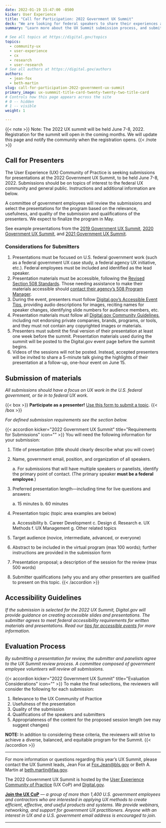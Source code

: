 ```yaml
---
date: 2022-01-19 15:47:00 -0500
kicker: User Experience
title: "Call for Participation: 2022 Government UX Summit"
deck: "We are looking for federal speakers to share their experiences as UX practitioners in government."
summary: "Learn more about the UX Summit submission process, and submit your presentations for consideration!"

# See all topics at https://digital.gov/topics
topics:
  - community-ux
  - user-experience
  - cx
  - research
  - user-research
# See all authors at https://digital.gov/authors
authors:
  - jean-fox
  - beth-martin
slug: call-for-participation-2022-government-ux-summit
primary_image: ux-summmit-title-card-twenty-twenty-two-title-card
# Controls how this page appears across the site
# 0 -- hidden
# 1 -- visible
weight: 1

---
```


{{< note >}}
Note: The 2022 UX summit will be held June 7-8, 2022. Registration for the summit will open in the coming months. We will update this page and notify the community when the registration opens.
{{< /note >}}

## Call for Presenters

The User Experience (UX) Community of Practice is seeking submissions for presentations at the 2022 Government UX Summit, to be held June 7-8, 2022. Submissions should be on topics of interest to the federal UX community and general public. Instructions and additional information are below.

A committee of government employees will review the submissions and select the presentations for the program based on the relevance, usefulness, and quality of the submission and qualifications of the presenters. We expect to finalize the program in May.

See example presentations from the [2019 Government UX Summit](https://digital.gov/event/2019/05/15/2019-government-ux-summit/), [2020 Government UX Summit](https://digital.gov/event/2020/07/28/2020-government-ux-summit/), and [2021 Government UX Summit](https://digital.gov/event/2021/06/22/2021-user-experience-summit/).

### Considerations for Submitters

1. Presentations must be focused on U.S. federal government work (such as a federal government UX case study, a federal agency UX initiative, etc.). Federal employees must be included and identified as the lead speaker.
2. Presentation materials must be accessible, following the [Revised Section 508 Standards](https://www.section508.gov/create/). Those needing assistance to make their materials accessible should [contact their agency’s 508 Program Manager](https://www.section508.gov/tools/coordinator-listing/).
3. During the event, presenters must follow [Digital.gov’s Accessible Event Tips](https://github.com/GSA/digitalgov.gov/wiki/Accessible-Event-Tips), providing audio descriptions for images, reciting names for speaker changes, identifying slide numbers for audience members, etc.
4. Presentation materials must follow all [Digital.gov Community Guidelines](https://digital.gov/communities/manage-your-subscription/), including not endorsing private companies, brands, programs, or tools, and they must not contain any copyrighted images or materials.
5. Presenters must submit the final version of their presentation at least one week before the summit. Presentation materials used during the summit will be posted to the Digital.gov event page before the summit begins.
6. Videos of the sessions will not be posted. Instead, accepted presenters will be invited to share a 5-minute talk giving the highlights of their presentation at a follow-up, one-hour event on June 15.

## Submission of materials

*All submissions should have a focus on UX work in the U.S. federal government, or tie in to federal UX work.*

{{< box >}}
**Participate as a presenter!** [Use this form to submit a topic](https://feedback.gsa.gov/jfe/form/SV_eE86j94KMtvA6MK).
{{< /box >}}

*For defined submission requirements see the section below.*

{{< accordion kicker="2022 Government UX Summit" title="Requirements for Submissions" icon="" >}} You will need the following information for your submission:

1. Title of presentation (title should clearly describe what you will cover)

2. Name, government email, position, and organization of all speakers.

   a. For submissions that will have multiple speakers or panelists, identify the primary point of contact. (The primary speaker **must be a federal employee**.)

3. Preferred presentation length—including time for live questions and answers:

   a. 15 minutes
   b. 60 minutes

4. Presentation topic (topic area examples are below)

   a. Accessibility
   b. Career Development
   c. Design
   d. Research
   e. UX Methods
   f. UX Management
   g. Other related topics

5. Target audience (novice, intermediate, advanced, or everyone)

6. Abstract to be included in the virtual program (max 100 words); further instructions are provided in the submission form

7. Presentation proposal; a description of the session for the review (max 500 words) 

8. Submitter qualifications (why you and any other presenters are qualified to present on this topic.
{{< /accordion >}}

## Accessibility Guidelines

_If the submission is selected for the 2022 UX Summit, Digital.gov will provide guidance on creating accessible slides and presentations. The submitter agrees to meet federal accessibility requirements for written materials and presentations. Read our [tips for accessible events](https://github.com/GSA/digitalgov.gov/wiki/Accessible-Event-Tips) for more information._

## Evaluation Process 

_By submitting a presentation for review, the submitter and panelists agree to the UX Summit review process. A committee composed of government employee volunteers will review all submissions._

{{< accordion kicker="2022 Government UX Summit" title="Evaluation Considerations" icon="" >}} To make the final selections, the reviewers will consider the following for each submission:

1. Relevance to the UX Community of Practice
2. Usefulness of the presentation
3. Quality of the submission
4. Qualifications of the speakers and submitters
5. Appropriateness of the content for the proposed session length (we may suggest changes)

**NOTE:** In addition to considering these criteria, the reviewers will strive to achieve a diverse, balanced, and equitable program for the Summit.
{{< /accordion >}}

- - -

For more information or questions regarding this year’s UX Summit, please contact the UX Summit leads, Jean Fox at [Fox.Jean@bls.gov](mailto:Fox.Jean@bls.gov) or Beth A. Martin at [beth.martin@faa.gov](mailto:Beth.martin@faa.gov).

The 2022 Government UX Summit is hosted by the [User Experience Community of Practice](https://digital.gov/communities/user-experience/) (UX CoP) and [Digital.gov](https://digital.gov/about/).

**[Join the UX CoP](https://digital.gov/communities/user-experience/)** *— a group of more than 1,400 U.S. government employees and contractors who are interested in applying UX methods to create efficient, effective, and useful products and systems. We provide webinars, networking, and support for government UX practitioners. Anyone with an interest in UX and a U.S. government email address is encouraged to join.*

- - -
